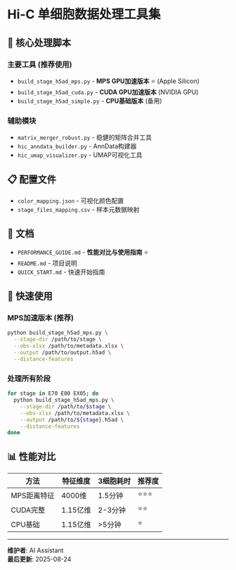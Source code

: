# Hi-C 单细胞数据处理工具集

## 📁 核心处理脚本

### 主要工具 (推荐使用)
- `build_stage_h5ad_mps.py` - **MPS GPU加速版本** ⭐ (Apple Silicon)
- `build_stage_h5ad_cuda.py` - **CUDA GPU加速版本** (NVIDIA GPU)
- `build_stage_h5ad_simple.py` - **CPU基础版本** (备用)

### 辅助模块
- `matrix_merger_robust.py` - 稳健的矩阵合并工具
- `hic_anndata_builder.py` - AnnData构建器
- `hic_umap_visualizer.py` - UMAP可视化工具

## 📋 配置文件
- `color_mapping.json` - 可视化颜色配置
- `stage_files_mapping.csv` - 样本元数据映射

## 📖 文档
- `PERFORMANCE_GUIDE.md` - **性能对比与使用指南** ⭐
- `README.md` - 项目说明
- `QUICK_START.md` - 快速开始指南

## 🚀 快速使用

### MPS加速版本 (推荐)
```bash
python build_stage_h5ad_mps.py \
  --stage-dir /path/to/stage \
  --obs-xlsx /path/to/metadata.xlsx \
  --output /path/to/output.h5ad \
  --distance-features
```

### 处理所有阶段
```bash
for stage in E70 E80 EX05; do
  python build_stage_h5ad_mps.py \
    --stage-dir /path/to/$stage \
    --obs-xlsx /path/to/metadata.xlsx \
    --output /path/to/${stage}.h5ad \
    --distance-features
done
```

## 📊 性能对比

| 方法 | 特征维度 | 3细胞耗时 | 推荐度 |
|------|----------|-----------|--------|
| MPS距离特征 | 4000维 | 1.5分钟 | ⭐⭐⭐ |
| CUDA完整 | 1.15亿维 | 2-3分钟 | ⭐⭐ |
| CPU基础 | 1.15亿维 | >5分钟 | ⭐ |

---
**维护者**: AI Assistant  
**最后更新**: 2025-08-24
